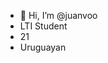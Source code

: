 - 👋 Hi, I’m @juanvoo
- LTI Student
- 21
- Uruguayan

<!---
juanvoo/juanvoo is a ✨ special ✨ repository because its `README.md` (this file) appears on your GitHub profile.
You can click the Preview link to take a look at your changes.
--->

